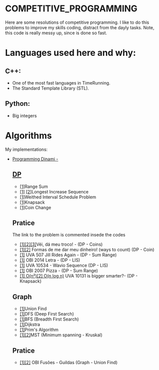 # COMPETITIVE_PROGRAMMING

  Here are some resolutions of competitive programming. I like to do this problems to improve my skills coding, distract from the dayly tasks. Note, this code is really messy up, since is done so fast.  

#  Languages used here and why:
## C++:
  - One of the most fast languages in TimeRunning.
  - The Standard Template Library (STL). 
## Python:
  - Big integers

# Algorithms
<p>My implementations:</p>
<ul>
    <li>
    <a href="https://en.wikipedia.org/wiki/Dynamic_programming" target="_blank">Programming Dinami - <h2>DP</h2></a>
      <ul>
        <li><a href="ALGORITHMS/dp/range-sum.cpp" target="_blank">[1]</a>Range Sum</li>
        <li><a href="ALGORITHMS/dp/lis-dp.cpp" target="_blank">[1]</a> <a href="ALGORITHMS/dp/lis-bs.cpp">[2]</a>Longest Increase Sequence</li>
        <li><a href="ALGORITHMS/dp/wisp-dp.cpp" target="_blank">[1]</a>Weithed Interval Schedule Problem</li>
        <li><a href="ALGORITHMS/dp/wssp-dp.cpp" target="_blank">[1]</a>Knapsack</li>
        <li><a href="ALGORITHMS/dp/coin-dp.cpp" target="_blank">[1]</a>Coin Change</li>
      </ul>
      <h2>Pratice</h2>
      <p>The link to the problem is commented insede the codes</p>
      <ul>
          <li><a href="OTHERS/meu-troco.cpp">[1]</a><a href="OTHERS/meu-troco2.cpp">[2]</a><a href="OTHERS/meu-troco3.cpp">[3]</a>Véi, dá meu troco! - (DP - Coins)</li>
          <li><a href="OBI/2015/banco-inteligente.cpp">[1]</a><a href="UVA/357-let-count-the-ways.cpp">[2]</a> Formas de me dar meu dinheiro! (ways to count) (DP - Coin)</li>
          <li><a href="UVA/p507.cpp">[1]</a> UVA 507 Jill Rides Again - (DP - Sum Range)</li>
          <li><a href="OBI/2014/letra.cpp">[1]</a> OBI 2014 Letra - (DP - LIS)</li>
          <li><a href="UVA/p10543.cpp">[1]</a> UVA 10534 - Wavio Sequence (DP - LIS)</li>
          <li><a href="OBI/2007/pizza.cpp">[1]</a> OBI 2007 Pizza - (DP - Sum Range)</li>
          <li><a href="UVA/10131-is-bigger-smarter.cpp">[1] O(n²)</a><a href="UV/10131-is-bigger-smarter2.cpp">[2] O(n log n)</a>  UVA 10131 is bigger smarter?- (DP - Knapsack)</li>
      </ul>
    </li>
     <h2>Graph</h2>
      <ul>
        <li><a href="ALGORITHMS/graph/union-find.cpp" target="_blank">[1]</a>Union Find</li>
        <li><a href="ALGORITHMS/graph/dfs.cpp" target="_blank">[1]</a>DFS (Deep First Search)</li>
        <li><a href="ALGORITHMS/graph/bfs.cpp" target="_blank">[1]</a>BFS (Breadth First Search)</li>
        <li><a href="ALGORITHMS/graph/dijkstra.cpp" target="_blank">[1]</a>Dijkstra</li>
        <li><a href="ALGORITHMS/graph/prim.cpp" target="_blank">[1]</a>Prim's Algorithm</li>
        <li><a href="ALGORITHMS/graph/mst_fast_one.cpp" target="_blank">[1]</a><a href="ALGORITHMS/graph/mst_fast_one.cpp" target="_blank">[2]</a>MST (Minimum spanning  - Kruskal)</li>
      </ul>
      <h2>Pratice</h2>
      <ul>
          <li><a href="OBI/2010/fusões.cpp">[1]</a><a href="OTHERS/guildas.cpp">[2]</a> OBI Fusões - Guildas (Graph - Union Find)</li>
      </ul>
</ul>